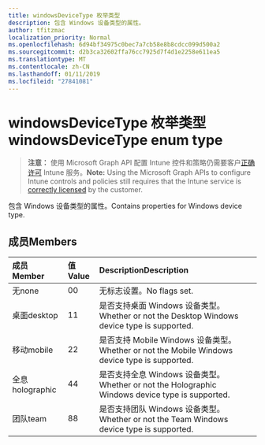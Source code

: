 ```yaml
---
title: windowsDeviceType 枚举类型
description: 包含 Windows 设备类型的属性。
author: tfitzmac
localization_priority: Normal
ms.openlocfilehash: 6d94bf34975c0bec7a7cb58e8b8cdcc099d500a2
ms.sourcegitcommit: d2b3ca32602ffa76cc7925d7f4d1e2258e611ea5
ms.translationtype: MT
ms.contentlocale: zh-CN
ms.lasthandoff: 01/11/2019
ms.locfileid: "27841081"
---
```

# <a name="windowsdevicetype-enum-type"></a><span data-ttu-id="fe619-103">windowsDeviceType 枚举类型</span><span class="sxs-lookup"><span data-stu-id="fe619-103">windowsDeviceType enum type</span></span>

> <span data-ttu-id="fe619-104">**注意：** 使用 Microsoft Graph API 配置 Intune 控件和策略仍需要客户[正确许可](https://go.microsoft.com/fwlink/?linkid=839381) Intune 服务。</span><span class="sxs-lookup"><span data-stu-id="fe619-104">**Note:** Using the Microsoft Graph APIs to configure Intune controls and policies still requires that the Intune service is [correctly licensed](https://go.microsoft.com/fwlink/?linkid=839381) by the customer.</span></span>

<span data-ttu-id="fe619-105">包含 Windows 设备类型的属性。</span><span class="sxs-lookup"><span data-stu-id="fe619-105">Contains properties for Windows device type.</span></span>
## <a name="members"></a><span data-ttu-id="fe619-106">成员</span><span class="sxs-lookup"><span data-stu-id="fe619-106">Members</span></span>
|<span data-ttu-id="fe619-107">成员</span><span class="sxs-lookup"><span data-stu-id="fe619-107">Member</span></span>|<span data-ttu-id="fe619-108">值</span><span class="sxs-lookup"><span data-stu-id="fe619-108">Value</span></span>|<span data-ttu-id="fe619-109">Description</span><span class="sxs-lookup"><span data-stu-id="fe619-109">Description</span></span>|
|:---|:---|:---|
|<span data-ttu-id="fe619-110">无</span><span class="sxs-lookup"><span data-stu-id="fe619-110">none</span></span>|<span data-ttu-id="fe619-111">0</span><span class="sxs-lookup"><span data-stu-id="fe619-111">0</span></span>|<span data-ttu-id="fe619-112">无标志设置。</span><span class="sxs-lookup"><span data-stu-id="fe619-112">No flags set.</span></span>|
|<span data-ttu-id="fe619-113">桌面</span><span class="sxs-lookup"><span data-stu-id="fe619-113">desktop</span></span>|<span data-ttu-id="fe619-114">1</span><span class="sxs-lookup"><span data-stu-id="fe619-114">1</span></span>|<span data-ttu-id="fe619-115">是否支持桌面 Windows 设备类型。</span><span class="sxs-lookup"><span data-stu-id="fe619-115">Whether or not the Desktop Windows device type is supported.</span></span>|
|<span data-ttu-id="fe619-116">移动</span><span class="sxs-lookup"><span data-stu-id="fe619-116">mobile</span></span>|<span data-ttu-id="fe619-117">2</span><span class="sxs-lookup"><span data-stu-id="fe619-117">2</span></span>|<span data-ttu-id="fe619-118">是否支持 Mobile Windows 设备类型。</span><span class="sxs-lookup"><span data-stu-id="fe619-118">Whether or not the Mobile Windows device type is supported.</span></span>|
|<span data-ttu-id="fe619-119">全息</span><span class="sxs-lookup"><span data-stu-id="fe619-119">holographic</span></span>|<span data-ttu-id="fe619-120">4</span><span class="sxs-lookup"><span data-stu-id="fe619-120">4</span></span>|<span data-ttu-id="fe619-121">是否支持全息 Windows 设备类型。</span><span class="sxs-lookup"><span data-stu-id="fe619-121">Whether or not the Holographic Windows device type is supported.</span></span>|
|<span data-ttu-id="fe619-122">团队</span><span class="sxs-lookup"><span data-stu-id="fe619-122">team</span></span>|<span data-ttu-id="fe619-123">8</span><span class="sxs-lookup"><span data-stu-id="fe619-123">8</span></span>|<span data-ttu-id="fe619-124">是否支持团队 Windows 设备类型。</span><span class="sxs-lookup"><span data-stu-id="fe619-124">Whether or not the Team Windows device type is supported.</span></span>|




